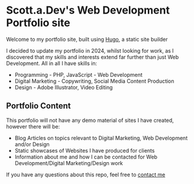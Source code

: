 # Scott.a.Dev's Web Development Portfolio site

Welcome to my portfolio site, built using [Hugo](https://gohugo.io/), a static site builder

I decided to update my portfolio in 2024, whilst looking for work, as I discovered that my skills and interests extend far further than just Web Development. All in all I have skills in:

- Programming - PHP, JavaScript - Web Development
- Digital Marketing - Copywriting, Social Media Content Production
- Design - Adobe Illustrator, Video Editing

## Portfolio Content

This portfolio will not have any demo material of sites I have created, however there will be:

- Blog Articles on topics relevant to Digital Marketing, Web Development and/or Design
- Static showcases of Websites I have produced for clients
- Information about me and how I can be contacted for Web Development/Digital Marketing/Design work

If you have any questions about this repo, feel free to [contact me](mailto:scottwebdev@proton.me?subject=services%20enquiry)